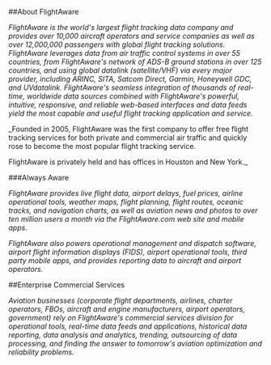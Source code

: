 
##About FlightAware

_FlightAware is the world's largest flight tracking data company and provides over 10,000 aircraft operators and service companies as well as over 12,000,000 passengers with global flight tracking solutions. FlightAware leverages data from air traffic control systems in over 55 countries, from FlightAware's network of ADS-B ground stations in over 125 countries, and using global datalink (satellite/VHF) via every major provider, including ARINC, SITA, Satcom Direct, Garmin, Honeywell GDC, and UVdatalink._
_FlightAware's seamless integration of thousands of real-time, worldwide data sources combined with FlightAware's powerful, intuitive, responsive, and reliable web-based interfaces and data feeds yield the most capable and useful flight tracking application and service._

_Founded in 2005, FlightAware was the first company to offer free flight tracking services for both private and commercial air traffic and quickly rose to become the most popular flight tracking service.

FlightAware is privately held and has offices in Houston and New York._

###Always Aware

_FlightAware provides live flight data, airport delays, fuel prices, airline operational tools, weather maps, flight planning, flight routes, oceanic tracks, and navigation charts, as well as aviation news and photos to over ten million users a month via the FlightAware.com web site and mobile apps._

_FlightAware also powers operational management and dispatch software, airport flight information displays (FIDS), airport operational tools, third party mobile apps, and provides reporting data to aircraft and airport operators._

##Enterprise Commercial Services

_Aviation businesses (corporate flight departments, airlines, charter operators, FBOs, aircraft and engine manufacturers, airport operators, government) rely on FlightAware's commercial services division for operational tools, real-time data feeds and applications, historical data reporting, data analysis and analytics, trending, outsourcing of data processing, and finding the answer to tomorrow's aviation optimization and reliability problems._
